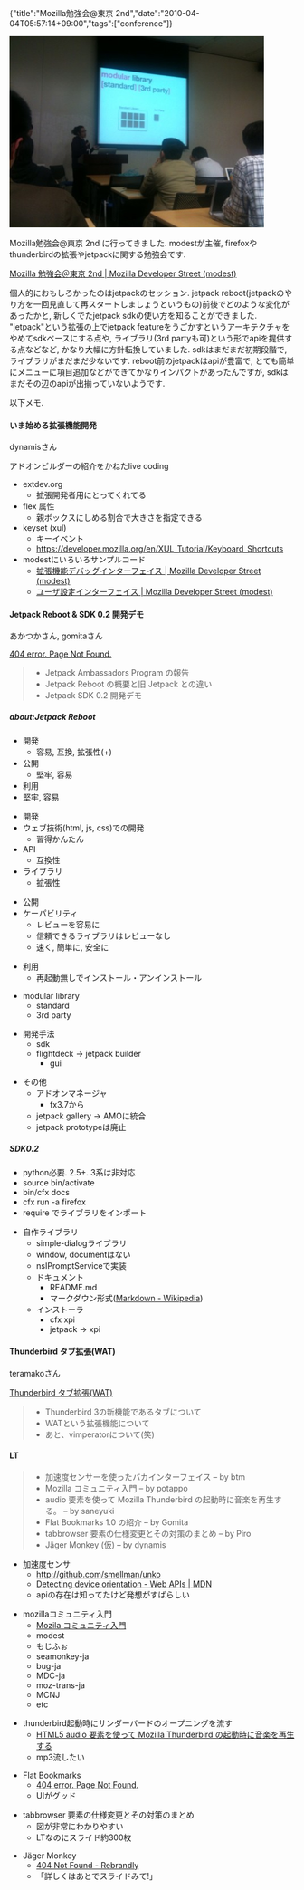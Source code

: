 {"title":"Mozilla勉強会@東京 2nd","date":"2010-04-04T05:57:14+09:00","tags":["conference"]}

<!-- DATE: 2010-04-03T20:57:14+00:00 -->
<!-- OLDURL: http://d.hatena.ne.jp/cou929_la/20100403/ -->


<div class="section">
<img src="images/20100403160625.jpg"/>
<p>Mozilla勉強会@東京 2nd に行ってきました. modestが主催, firefoxやthunderbirdの拡張やjetpackに関する勉強会です.</p>
<p><a href="https://dev.mozilla.jp/events/workshop03/" target="_blank">Mozilla 勉強会＠東京 2nd | Mozilla Developer Street (modest)</a></p>
<p>個人的におもしろかったのはjetpackのセッション. jetpack reboot(jetpackのやり方を一回見直して再スタートしましょうというもの)前後でどのような変化があったかと, 新しくでたjetpack sdkの使い方を知ることができました. "jetpack"という拡張の上でjetpack featureをうごかすというアーキテクチャをやめてsdkベースにする点や, ライブラリ(3rd partyも可)という形でapiを提供する点などなど, かなり大幅に方針転換していました. sdkはまだまだ初期段階で, ライブラリがまだまだ少ないです. reboot前のjetpackはapiが豊富で, とても簡単にメニューに項目追加などができてかなりインパクトがあったんですが, sdkはまだその辺のapiが出揃っていないようです. </p>
<p>以下メモ.</p>
<h4>いま始める拡張機能開発</h4>
<p>dynamisさん</p>
<p>アドオンビルダーの紹介をかねたlive coding</p>

<ul>
<li>extdev.org

<ul>
<li>拡張開発者用にとってくれてる</li>
</ul>
</li>
<li>flex 属性

<ul>
<li>親ボックスにしめる割合で大きさを指定できる</li>
</ul>
</li>
<li>keyset (xul)

<ul>
<li>キーイベント</li>
<li><a href="https://developer.mozilla.org/en/XUL_Tutorial/Keyboard_Shortcuts" target="_blank">https://developer.mozilla.org/en/XUL_Tutorial/Keyboard_Shortcuts</a></li>
</ul>
</li>
<li>modestにいろいろサンプルコード

<ul>
<li><a href="https://dev.mozilla.jp/addons/hacks/debug-interface/" target="_blank">拡張機能デバッグインターフェイス | Mozilla Developer Street (modest)</a></li>
<li><a href="https://dev.mozilla.jp/addons/hacks/prefs-interface/" target="_blank">ユーザ設定インターフェイス | Mozilla Developer Street (modest)</a></li>
</ul>
</li>
</ul>
<h4>Jetpack Reboot & SDK 0.2 開発デモ</h4>
<p>あかつかさん, gomitaさん</p>
<p><a href="http://www.slideshare.net/gomita5353/jetpack-sdk-02-3633137" target="_blank">404 error. Page Not Found.</a></p>
<blockquote>

<ul>
<li> Jetpack Ambassadors Program の報告</li>
<li> Jetpack Reboot の概要と旧 Jetpack との違い</li>
<li> Jetpack SDK 0.2 開発デモ</li>
</ul>
</blockquote>
<h5>about:Jetpack Reboot</h5>

<ul>
<li>開発

<ul>
<li>容易, 互換, 拡張性(+)</li>
</ul>
</li>
<li>公開

<ul>
<li>堅牢, 容易</li>
</ul>
</li>
<li>利用</li>
<li>堅牢, 容易</li>
</ul>

<ul>
<li>開発</li>
<li>ウェブ技術(html, js, css)での開発

<ul>
<li>習得かんたん</li>
</ul>
</li>
<li>API

<ul>
<li>互換性</li>
</ul>
</li>
<li>ライブラリ

<ul>
<li>拡張性</li>
</ul>
</li>
</ul>

<ul>
<li>公開</li>
<li>ケーパビリティ

<ul>
<li>レビューを容易に</li>
<li>信頼できるライブラリはレビューなし</li>
<li>速く, 簡単に, 安全に</li>
</ul>
</li>
</ul>

<ul>
<li>利用

<ul>
<li>再起動無しでインストール・アンインストール</li>
</ul>
</li>
</ul>

<ul>
<li>modular library

<ul>
<li>standard</li>
<li>3rd party</li>
</ul>
</li>
</ul>

<ul>
<li>開発手法

<ul>
<li>sdk</li>
<li>flightdeck -> jetpack builder

<ul>
<li>gui</li>
</ul>
</li>
</ul>
</li>
</ul>

<ul>
<li>その他

<ul>
<li>アドオンマネージャ

<ul>
<li>fx3.7から</li>
</ul>
</li>
<li>jetpack gallery -> AMOに統合</li>
<li>jetpack prototypeは廃止</li>
</ul>
</li>
</ul>
<h5>SDK0.2</h5>

<ul>
<li>python必要. 2.5+. 3系は非対応</li>
<li>source bin/activate</li>
<li>bin/cfx docs</li>
<li>cfx run -a firefox</li>
<li>require でライブラリをインポート</li>
</ul>

<ul>
<li>自作ライブラリ

<ul>
<li>simple-dialogライブラリ</li>
<li>window, documentはない</li>
<li>nsIPromptServiceで実装</li>
<li>ドキュメント

<ul>
<li>README.md</li>
<li>マークダウン形式(<a href="http://en.wikipedia.org/wiki/Markdown" target="_blank">Markdown - Wikipedia</a>)</li>
</ul>
</li>
<li>インストーラ

<ul>
<li>cfx xpi</li>
<li>jetpack -> xpi</li>
</ul>
</li>
</ul>
</li>
</ul>
<h4>Thunderbird タブ拡張(WAT)</h4>
<p>teramakoさん</p>
<p><a href="http://teramako.github.com/doc/modest-20100403/modest-20100403.html#%281%29" target="_blank">Thunderbird タブ拡張(WAT)</a></p>
<blockquote>

<ul>
<li> Thunderbird 3の新機能であるタブについて</li>
<li> WATという拡張機能について</li>
<li> あと、vimperatorについて(笑)</li>
</ul>
</blockquote>
<h4>LT</h4>
<blockquote>

<ul>
<li> 加速度センサーを使ったバカインターフェイス – by btm</li>
<li> Mozilla コミュニティ入門 – by potappo</li>
<li> audio 要素を使って Mozilla Thunderbird の起動時に音楽を再生する。 – by saneyuki</li>
<li> Flat Bookmarks 1.0 の紹介 – by Gomita</li>
<li> tabbrowser 要素の仕様変更とその対策のまとめ – by Piro</li>
<li> Jäger Monkey (仮) – by dynamis</li>
</ul>
</blockquote>

<ul>
<li>加速度センサ

<ul>
<li><a href="http://github.com/smellman/unko" target="_blank">http://github.com/smellman/unko</a></li>
<li><a href="https://developer.mozilla.org/en/Detecting_device_orientation" target="_blank">Detecting device orientation - Web APIs | MDN</a></li>
<li>apiの存在は知ってたけど発想がすばらしい</li>
</ul>
</li>
</ul>

<ul>
<li>mozillaコミュニティ入門

<ul>
<li><a href="http://www.slideshare.net/potappo/mozila" target="_blank">Mozila コミュニティ入門</a></li>
<li>modest</li>
<li>もじふぉ</li>
<li>seamonkey-ja</li>
<li>bug-ja</li>
<li>MDC-ja</li>
<li>moz-trans-ja</li>
<li>MCNJ</li>
<li>etc</li>
</ul>
</li>
</ul>

<ul>
<li>thunderbird起動時にサンダーバードのオープニングを流す

<ul>
<li><a href="http://www.slideshare.net/saneyuki/play-the-tb-are-go-with-html5-audio-when-mozilla-tb-startup" target="_blank">HTML5 audio 要素を使って Mozilla Thunderbird の起動時に音楽を再生する</a></li>
<li>mp3流したい</li>
</ul>
</li>
</ul>

<ul>
<li>Flat Bookmarks

<ul>
<li><a href="http://www.slideshare.net/gomita5353/flat-bookmarks-10" target="_blank">404 error. Page Not Found.</a></li>
<li>UIがグッド</li>
</ul>
</li>
</ul>

<ul>
<li>tabbrowser 要素の仕様変更とその対策のまとめ

<ul>
<li>図が非常にわかりやすい</li>
<li>LTなのにスライド約300枚</li>
</ul>
</li>
</ul>

<ul>
<li>Jäger Monkey

<ul>
<li><a href="http://r.dynamis.jp/jaegermonkey" target="_blank">404 Not Found - Rebrandly</a></li>
<li>「詳しくはあとでスライドみて!」</li>
</ul>
</li>
</ul>
</div>





